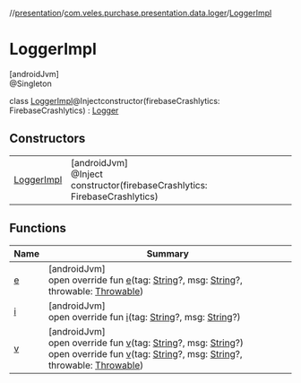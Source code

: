 //[presentation](../../../index.md)/[com.veles.purchase.presentation.data.loger](../index.md)/[LoggerImpl](index.md)

# LoggerImpl

[androidJvm]\
@Singleton

class [LoggerImpl](index.md)@Injectconstructor(firebaseCrashlytics: FirebaseCrashlytics) : [Logger](../../../../domain/domain/com.veles.purchase.domain.core.loger/-logger/index.md)

## Constructors

| | |
|---|---|
| [LoggerImpl](-logger-impl.md) | [androidJvm]<br>@Inject<br>constructor(firebaseCrashlytics: FirebaseCrashlytics) |

## Functions

| Name | Summary |
|---|---|
| [e](e.md) | [androidJvm]<br>open override fun [e](e.md)(tag: [String](https://kotlinlang.org/api/latest/jvm/stdlib/kotlin/-string/index.html)?, msg: [String](https://kotlinlang.org/api/latest/jvm/stdlib/kotlin/-string/index.html)?, throwable: [Throwable](https://kotlinlang.org/api/latest/jvm/stdlib/kotlin/-throwable/index.html)) |
| [i](i.md) | [androidJvm]<br>open override fun [i](i.md)(tag: [String](https://kotlinlang.org/api/latest/jvm/stdlib/kotlin/-string/index.html)?, msg: [String](https://kotlinlang.org/api/latest/jvm/stdlib/kotlin/-string/index.html)?) |
| [v](v.md) | [androidJvm]<br>open override fun [v](v.md)(tag: [String](https://kotlinlang.org/api/latest/jvm/stdlib/kotlin/-string/index.html)?, msg: [String](https://kotlinlang.org/api/latest/jvm/stdlib/kotlin/-string/index.html)?)<br>open override fun [v](v.md)(tag: [String](https://kotlinlang.org/api/latest/jvm/stdlib/kotlin/-string/index.html)?, msg: [String](https://kotlinlang.org/api/latest/jvm/stdlib/kotlin/-string/index.html)?, throwable: [Throwable](https://kotlinlang.org/api/latest/jvm/stdlib/kotlin/-throwable/index.html)) |
